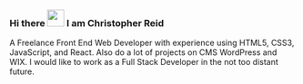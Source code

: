 ### Hi there <img src="https://raw.githubusercontent.com/MartinHeinz/MartinHeinz/master/wave.gif" width="30px"> I am Christopher Reid

A Freelance Front End Web Developer with experience using HTML5, CSS3, JavaScript, and React. Also do a lot of projects on CMS WordPress and WIX. I would like to work as a Full Stack Developer in the not too distant future.

<!--
**Christopher101-web/Christopher101-web** is a ✨ _special_ ✨ repository because its `README.md` (this file) appears on your GitHub profile.

Here are some ideas to get you started:

- 🔭 I’m currently working on ...
- 🌱 I’m currently learning ...
- 👯 I’m looking to collaborate on ...
- 🤔 I’m looking for help with ...
- 💬 Ask me about ...
- 📫 How to reach me: ...
- 😄 Pronouns: ...
- ⚡ Fun fact: ...
-->
